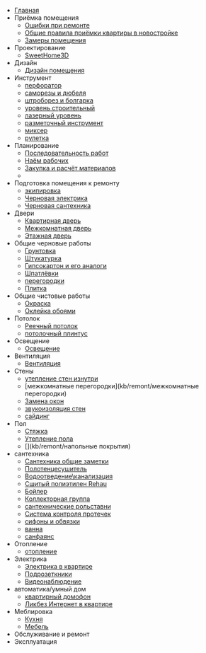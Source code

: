  * [Главная](index.md)
 * Приёмка помещения
	 * [Ошибки при ремонте](kb/remont/common_mistakes)
	 * [Общие правила приёмки квартиры в новостройке](kb/remont/priyomka_flat)
	 * [Замеры помещения](kb/remont/zamer_flat)
 * Проектирование
	 * [SweetHome3D](kb/remont/sweethome3d)
 * Дизайн
	 * [Дизайн помещения](kb/remont/flat_design)
 * Инструмент 
	 * [перфоратор](kb/remont/perforator)
	 * [саморезы и дюбеля](kb/remont/саморезы_и_дюбеля)
	 * [штроборез и болгарка](kb/remont/штроборез_и_болгарка)
	 * [уровень строительный](kb/remont/уровень_строительный)
	 * [лазерный уровень](kb/remont/лазерный_уровень)
	 <!-- * [Выбор щётки для очистки ржавчины](kb/remont/Выбор щётки для очистки ржавчины) -->
	 <!-- * [коронки для сверления бетона](kb/remont/коронки для сверления бетона) -->
	 * [разметочный инструмент](kb/remont/разметочный_инструмент)
	 * [миксер](kb/remont/миксер)
	 * [рулетка](kb/remont/рулетка)
 * Планирование
	 * [Последовательность работ](kb/remont/etapi_remonta)
	 * [Наём рабочих](kb/remont/naem_rabochih)
	 * [Закупка и расчёт материалов](kb/remont/zakupka_calc)
	 * [](kb/remont/смета)
 * Подготовка помещения к ремонту
	 * [экипировка](kb/remont/экипировка)
	 * [Черновая электрика](kb/remont/draft_electric)
	 * [Черновая сантехника](kb/remont/draft_santex)
 * Двери
	 * [Квартирная дверь](kb/remont/flat_door)
	 * [Межкомнатная дверь](kb/remont/flat_in_door)
	 * [Этажная дверь](kb/remont/flat_floor)
 * Общие черновые работы
	 * [Грунтовка](kb/remont/gruntovka)
	 * [Штукатурка](kb/remont/shtukaturka)
	 * [Гипсокартон и его аналоги](kb/remont/gipsokarton)
	 * [Шпатлёвки](kb/remont/shpatlevki)
	 * [перегородки](kb/remont/перегородки)
	 * [Плитка](kb/remont/plitka)
 * Общие чистовые работы
	 * [Окраска](kb/remont/kraska)
	 * [Оклейка обоями](kb/remont/oboi)
 * Потолок
	 * [Реечный потолок](kb/remont/flat_reechniy_potolok)
	 * [потолочный плинтус](kb/remont/потолочный_плинтус)
 * Освещение
	 * [Освещение](kb/remont/flat_light)
 * Вентиляция
	 * [Вентиляция](kb/remont/ventilatsiya)
 * Стены
	 * [утепление стен изнутри](kb/remont/утепление_стен_изнутри)
	 * [межкомнатные перегородки](kb/remont/межкомнатные перегородки)
	 * [Замена окон](kb/remont/окна)
	 * [звукоизоляция стен](kb/remont/flat_zvukoizol)
	 * [сайдинг](kb/remont/сайдинг)
 * Пол
	 * [Стяжка](kb/remont/flat_floor)
	 * [Утепление пола](kb/remont/flat_uteplenie_pola)
	 * [](kb/remont/напольные покрытия)
 * сантехника
	 * [Сантехника общие заметки](kb/remont/сантехника)
	 * [Полотенцесушитель](kb/remont/полотенцесушитель)
	 * [Водоотведение\канализация](kb/remont/водоотведение)
	 * [Сшитый полиэтилен Rehau](kb/remont/сшитый_полиэтилен_rehau)
	 * [Бойлер](kb/remont/бойлер)
	 * [Коллекторная группа](kb/remont/коллекторная_группа)
	 * [сантехнические рольставни](kb/remont/сантехнические_рольставни)
	 * [Система контроля протечек](kb/remont/flat_kontrol_protechek)
	 * [сифоны и обвязки](kb/remont/сифоны_и_обвязки)
	 * [ванна](kb/remont/ванна)
	 * [санфаянс](kb/remont/санфаянс)
 * Отопление
	 * [отопление](kb/remont/отопление)
 * Электрика
	 * [Электрика в квартире](kb/remont/flat_electric)
	 * [Подрозеткники](kb/remont/podrozetniki)
	 * [Видеонаблюдение](kb/remont/видеонаблюдение.md)
 * автоматика/умный дом
	 * [квартирный домофон](kb/remont/flat_domofon)
	 * [Ликбез Интернет в квартире](kb/remont/flat_internet)
 * Меблировка
	 * [Кухня](kb/remont/flat_mebel_kitchen)
	 * [Мебель](kb/remont/мебель)
 * Обслуживание и ремонт
 * Эксплуатация

